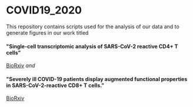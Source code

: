 # COVID19_2020
This repository contains scripts used for the analysis of our data and to generate figures in our work titled
#### "Single-cell transcriptomic analysis of SARS-CoV-2 reactive CD4+ T cells"
[BioRxiv](https://www.biorxiv.org/content/10.1101/2020.06.12.148916v1)
_and_
#### "Severely ill COVID-19 patients display augmented functional properties in SARS-CoV-2-reactive CD8+ T cells."
[BioRxiv](https://www.biorxiv.org/content/10.1101/2020.07.09.194027v1)

